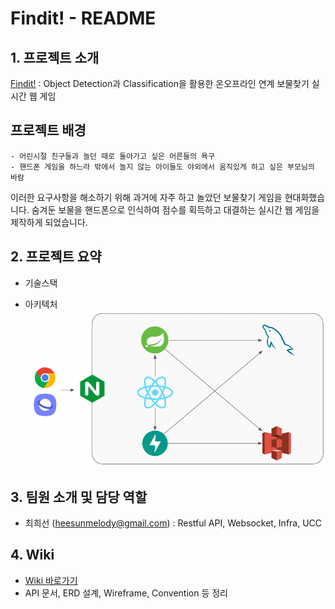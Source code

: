 # Findit! - README
## 1. 프로젝트 소개
[Findit!](https://findit.life/) : Object Detection과 Classification을 활용한 온오프라인 연계 보물찾기 실시간 웹 게임

## 프로젝트 배경
	- 어린시절 친구들과 놀던 때로 돌아가고 싶은 어른들의 욕구
	- 핸드폰 게임을 하느라 밖에서 놀지 않는 아이들도 야외에서 움직있게 하고 싶은 부모님의 바람
이러한 요구사항을 해소하기 위해 과거에 자주 하고 놀았던 보물찾기 게임을 현대화했습니다.
숨겨둔 보물을 핸드폰으로 인식하여 점수를 획득하고 대결하는 실시간 웹 게임을 제작하게 되었습니다.

## 2. 프로젝트 요약
- 기술스택

- 아키텍처    
![image.png](./image.png)
## 3. 팀원 소개 및 담당 역할
- 최희선 (heesunmelody@gmail.com) : Restful API, Websocket, Infra, UCC

## 4. Wiki
- [Wiki 바로가기](https://lab.ssafy.com/s07-ai-image-sub2/S07P22A203/-/wikis/home)
- API 문서, ERD 설계, Wireframe, Convention 등 정리
